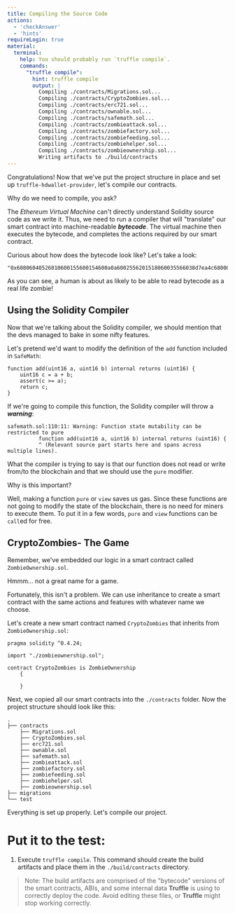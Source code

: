 ```yaml
---
title: Compiling the Source Code
actions:
  - 'checkAnswer'
  - 'hints'
requireLogin: true
material:
  terminal:
    help: You should probably run `truffle compile`.
    commands:
      "truffle compile":
        hint: truffle compile
        output: |
          Compiling ./contracts/Migrations.sol...
          Compiling ./contracts/CryptoZombies.sol...
          Compiling ./contracts/erc721.sol...
          Compiling ./contracts/ownable.sol...
          Compiling ./contracts/safemath.sol...
          Compiling ./contracts/zombieattack.sol...
          Compiling ./contracts/zombiefactory.sol...
          Compiling ./contracts/zombiefeeding.sol...
          Compiling ./contracts/zombiehelper.sol...
          Compiling ./contracts/zombieownership.sol...
          Writing artifacts to ./build/contracts
---
```


Congratulations! Now that we've put the project structure in place and set up `truffle-hdwallet-provider`, let's compile our contracts.

Why do we need to compile, you ask?

The _Ethereum Virtual Machine_ can't directly understand Solidity source code as we write it. Thus, we need to run a compiler that will "translate" our smart contract into machine-readable **_bytecode_**. The virtual machine then executes the bytecode, and completes the actions required by our smart contract.

Curious about how does the bytecode look like? Let's take a look:

```
"0x60806040526010600155600154600a0a6002556201518060035566038d7ea4c6800060085560006009556046600a55336000806101000a81548173ffffffffffffffffffffffffffffffffffffffff021916908373ffffffffffffffffffffffffffffffffffffffff1..."
```

As you can see, a human is about as likely to be able to read bytecode as a real life zombie!

## Using the Solidity Compiler

Now that we're talking about the Solidity compiler, we should mention that the devs managed to bake in some nifty features.

Let's pretend we'd want to modify the definition of the `add` function included in `SafeMath`:

```
function add(uint16 a, uint16 b) internal returns (uint16) {
    uint16 c = a + b;
    assert(c >= a);
    return c;
}
```

If we're going to compile this function, the Solidity compiler will throw a **_warning_**:

```
safemath.sol:110:11: Warning: Function state mutability can be restricted to pure
          function add(uint16 a, uint16 b) internal returns (uint16) {
          ^ (Relevant source part starts here and spans across multiple lines).
```

What the compiler is trying to say is that our function does not read or write from/to the blockchain and that we should use the `pure` modifier.

Why is this important?

Well, making a function `pure` or `view` saves us gas. Since these functions are not going to modify the state of the blockchain, there is no need for miners to execute them. To put it in a few words, `pure` and `view` functions can be `call`ed for free.


## CryptoZombies- The Game

Remember, we've embedded our logic in a smart contract called `ZombieOwnership.sol`.

Hmmm... not a great name for a game.

Fortunately, this isn't a problem. We can use inheritance to create a smart contract with the same actions and features with whatever name we choose.

Let's create a new smart contract named `CryptoZombies` that inherits from `ZombieOwnership.sol`:

```solidity
pragma solidity ^0.4.24;

import "./zombieownership.sol";

contract CryptoZombies is ZombieOwnership
    {

    }
```

Next, we copied all our smart contracts into the `./contracts` folder. Now the project structure should look like this:

```
.
├── contracts
    ├── Migrations.sol
    ├── CryptoZombies.sol
    ├── erc721.sol
    ├── ownable.sol
    ├── safemath.sol
    ├── zombieattack.sol
    ├── zombiefactory.sol
    ├── zombiefeeding.sol
    ├── zombiehelper.sol
    ├── zombieownership.sol
├── migrations
└── test
```

Everything is set up properly. Let's compile our project.

# Put it to the test:

1. Execute `truffle compile`. This command should create the build artifacts and place them in the `./build/contracts` directory.
> Note: The build artifacts are comprised of the "bytecode" versions of the smart contracts, ABIs, and some internal data **Truffle** is using to correctly deploy the code. Avoid editing these files, or **Truffle** might stop working correctly.
